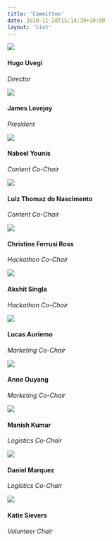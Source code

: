 ```yaml
---
title: 'Committee'
date: 2018-11-28T15:14:39+10:00
layout: 'list'
---
```


<div class="container speakers">
<div class="row">
<div class="col-4">
<img src="/images/uvegi.jpg">
</div>
<div class="col-8">
<h4>Hugo Uvegi</h4>
<p><i>Director</i></p>
<p></p>
</div>
</div>
<div class="row">
<div class="col-4">
<img src="/images/lovejoy.jpg">
</div>
<div class="col-8">
<h4>James Lovejoy</h4>
<p><i>President</i></p>
<p></p>
</div>
</div>
<div class="row">
<div class="col-4">
<img src="/images/younis.jpg">
</div>
<div class="col-8">
<h4>Nabeel Younis</h4>
<p><i>Content Co-Chair</i></p>
<p></p>
</div>
</div>
<div class="row">
<div class="col-4">
<img src="/images/thomaz.jpg">
</div>
<div class="col-8">
<h4>Luiz Thomaz do Nascimento</h4>
<p><i>Content Co-Chair</i></p>
<p></p>
</div>
</div>
<div class="row">
<div class="col-4">
<img src="/images/ross.jpg">
</div>
<div class="col-8">
<h4>Christine Ferrusi Ross</h4>
<p><i>Hackathon Co-Chair</i></p>
<p></p>
</div>
</div>
<div class="row">
<div class="col-4">
<img src="/images/singla.jpg">
</div>
<div class="col-8">
<h4>Akshit Singla</h4>
<p><i>Hackathon Co-Chair</i></p>
<p></p>
</div>
</div>
<div class="row">
<div class="col-4">
<img src="/images/auriemo.jpg">
</div>
<div class="col-8">
<h4>Lucas Auriemo</h4>
<p><i>Marketing Co-Chair</i></p>
<p></p>
</div>
</div>
<div class="row">
<div class="col-4">
<img src="/images/ouyang.jpg">
</div>
<div class="col-8">
<h4>Anne Ouyang</h4>
<p><i>Marketing Co-Chair</i></p>
<p></p>
</div>
</div>
<div class="row">
<div class="col-4">
<img src="/images/kumar.jpg">
</div>
<div class="col-8">
<h4>Manish Kumar</h4>
<p><i>Logistics Co-Chair</i></p>
<p></p>
</div>
</div>
<div class="row">
<div class="col-4">
<img src="/images/marquez.jpg">
</div>
<div class="col-8">
<h4>Daniel Marquez</h4>
<p><i>Logistics Co-Chair</i></p>
<p></p>
</div>
</div>
<div class="row">
<div class="col-4">
<img src="/images/sievers.jpg">
</div>
<div class="col-8">
<h4>Katie Sievers</h4>
<p><i>Volunteer Chair</i></p>
<p></p>
</div>
</div>
</div>
